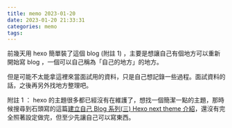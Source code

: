```yaml
---
title: memo 2023-01-20
date: 2023-01-20 21:33:31
categories: memo
tags:
---
```


前幾天用 hexo 簡單裝了這個 blog (附註 1) ，主要是想讓自己有個地方可以重新開始寫 blog ，一個可以自己稱為「自己的地方」的地方。

但是可能不太能拿這裡來當面試用的資料，只是自己想記錄一些過程。面試資料的話，之後再另外找地方整理吧。

附註 1 ： hexo 的主題很多都已經沒有在維護了，想找一個簡潔一點的主題，那時候搜尋到石頭寫的這篇[建立自己 Blog 系列(三) Hexo next theme 介紹](https://isdaniel.github.io/hexo-blog-theme/)，還沒有完全照著設定做完，但至少先讓自己可以寫東西。
